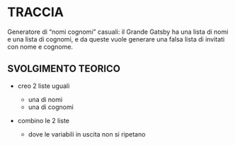 # TRACCIA

Generatore di “nomi cognomi” casuali: il Grande Gatsby ha una lista di nomi e una lista di cognomi, e da queste vuole generare una falsa lista di invitati con nome e cognome.

## SVOLGIMENTO TEORICO

- creo 2 liste uguali

  - una di nomi
  - una di cognomi

- combino le 2 liste
  - dove le variabili in uscita non si ripetano
